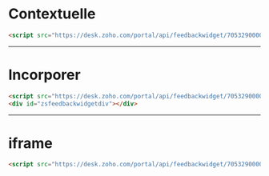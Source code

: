 # Contextuelle

```html
<script src="https://desk.zoho.com/portal/api/feedbackwidget/705329000000250001?orgId=773029773&displayType=popout"></script>
```

----

# Incorporer

```html
<script src="https://desk.zoho.com/portal/api/feedbackwidget/705329000000250001?orgId=773029773&displayType=embeded"></script>
<div id="zsfeedbackwidgetdiv"></div>
```
----

# iframe

```html
<script src="https://desk.zoho.com/portal/api/feedbackwidget/705329000000250001?orgId=773029773&displayType=iframe"></script>
```

